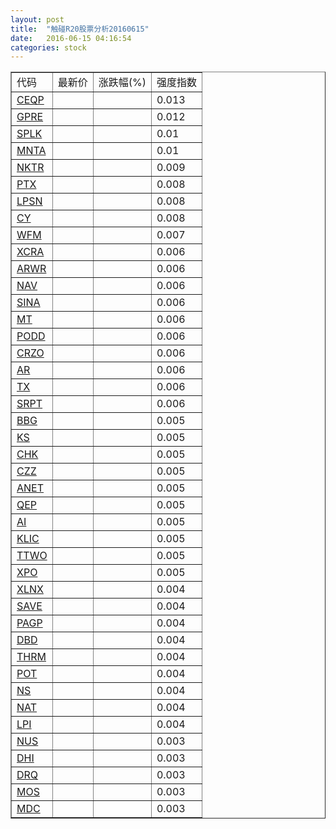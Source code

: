 ```yaml
---
layout: post
title:  "触碰R20股票分析20160615"
date:   2016-06-15 04:16:54
categories: stock
---
```

<script type="text/javascript">
var stockList = []
stockList.push('gb_ceqp');
stockList.push('gb_gpre');
stockList.push('gb_splk');
stockList.push('gb_mnta');
stockList.push('gb_nktr');
stockList.push('gb_ptx');
stockList.push('gb_lpsn');
stockList.push('gb_cy');
stockList.push('gb_wfm');
stockList.push('gb_xcra');
stockList.push('gb_arwr');
stockList.push('gb_nav');
stockList.push('gb_sina');
stockList.push('gb_mt');
stockList.push('gb_podd');
stockList.push('gb_crzo');
stockList.push('gb_ar');
stockList.push('gb_tx');
stockList.push('gb_srpt');
stockList.push('gb_bbg');
stockList.push('gb_ks');
stockList.push('gb_chk');
stockList.push('gb_czz');
stockList.push('gb_anet');
stockList.push('gb_qep');
stockList.push('gb_ai');
stockList.push('gb_klic');
stockList.push('gb_ttwo');
stockList.push('gb_xpo');
stockList.push('gb_xlnx');
stockList.push('gb_save');
stockList.push('gb_pagp');
stockList.push('gb_dbd');
stockList.push('gb_thrm');
stockList.push('gb_pot');
stockList.push('gb_ns');
stockList.push('gb_nat');
stockList.push('gb_lpi');
stockList.push('gb_nus');
stockList.push('gb_dhi');
stockList.push('gb_drq');
stockList.push('gb_mos');
stockList.push('gb_mdc');
</script>

<table border="1">
 <tr>
 <td>代码</td>
  <td>最新价</td>
  <td>涨跌幅(%)</td>
 <td>强度指数</td>
</tr>
  <tr id="ceqp"><td><a href="http://stock.finance.sina.com.cn/usstock/quotes/CEQP.html" target="_blank">CEQP</a></td><td></td><td></td><td>0.013</td></tr>
  <tr id="gpre"><td><a href="http://stock.finance.sina.com.cn/usstock/quotes/GPRE.html" target="_blank">GPRE</a></td><td></td><td></td><td>0.012</td></tr>
  <tr id="splk"><td><a href="http://stock.finance.sina.com.cn/usstock/quotes/SPLK.html" target="_blank">SPLK</a></td><td></td><td></td><td>0.01</td></tr>
  <tr id="mnta"><td><a href="http://stock.finance.sina.com.cn/usstock/quotes/MNTA.html" target="_blank">MNTA</a></td><td></td><td></td><td>0.01</td></tr>
  <tr id="nktr"><td><a href="http://stock.finance.sina.com.cn/usstock/quotes/NKTR.html" target="_blank">NKTR</a></td><td></td><td></td><td>0.009</td></tr>
  <tr id="ptx"><td><a href="http://stock.finance.sina.com.cn/usstock/quotes/PTX.html" target="_blank">PTX</a></td><td></td><td></td><td>0.008</td></tr>
  <tr id="lpsn"><td><a href="http://stock.finance.sina.com.cn/usstock/quotes/LPSN.html" target="_blank">LPSN</a></td><td></td><td></td><td>0.008</td></tr>
  <tr id="cy"><td><a href="http://stock.finance.sina.com.cn/usstock/quotes/CY.html" target="_blank">CY</a></td><td></td><td></td><td>0.008</td></tr>
  <tr id="wfm"><td><a href="http://stock.finance.sina.com.cn/usstock/quotes/WFM.html" target="_blank">WFM</a></td><td></td><td></td><td>0.007</td></tr>
  <tr id="xcra"><td><a href="http://stock.finance.sina.com.cn/usstock/quotes/XCRA.html" target="_blank">XCRA</a></td><td></td><td></td><td>0.006</td></tr>
  <tr id="arwr"><td><a href="http://stock.finance.sina.com.cn/usstock/quotes/ARWR.html" target="_blank">ARWR</a></td><td></td><td></td><td>0.006</td></tr>
  <tr id="nav"><td><a href="http://stock.finance.sina.com.cn/usstock/quotes/NAV.html" target="_blank">NAV</a></td><td></td><td></td><td>0.006</td></tr>
  <tr id="sina"><td><a href="http://stock.finance.sina.com.cn/usstock/quotes/SINA.html" target="_blank">SINA</a></td><td></td><td></td><td>0.006</td></tr>
  <tr id="mt"><td><a href="http://stock.finance.sina.com.cn/usstock/quotes/MT.html" target="_blank">MT</a></td><td></td><td></td><td>0.006</td></tr>
  <tr id="podd"><td><a href="http://stock.finance.sina.com.cn/usstock/quotes/PODD.html" target="_blank">PODD</a></td><td></td><td></td><td>0.006</td></tr>
  <tr id="crzo"><td><a href="http://stock.finance.sina.com.cn/usstock/quotes/CRZO.html" target="_blank">CRZO</a></td><td></td><td></td><td>0.006</td></tr>
  <tr id="ar"><td><a href="http://stock.finance.sina.com.cn/usstock/quotes/AR.html" target="_blank">AR</a></td><td></td><td></td><td>0.006</td></tr>
  <tr id="tx"><td><a href="http://stock.finance.sina.com.cn/usstock/quotes/TX.html" target="_blank">TX</a></td><td></td><td></td><td>0.006</td></tr>
  <tr id="srpt"><td><a href="http://stock.finance.sina.com.cn/usstock/quotes/SRPT.html" target="_blank">SRPT</a></td><td></td><td></td><td>0.006</td></tr>
  <tr id="bbg"><td><a href="http://stock.finance.sina.com.cn/usstock/quotes/BBG.html" target="_blank">BBG</a></td><td></td><td></td><td>0.005</td></tr>
  <tr id="ks"><td><a href="http://stock.finance.sina.com.cn/usstock/quotes/KS.html" target="_blank">KS</a></td><td></td><td></td><td>0.005</td></tr>
  <tr id="chk"><td><a href="http://stock.finance.sina.com.cn/usstock/quotes/CHK.html" target="_blank">CHK</a></td><td></td><td></td><td>0.005</td></tr>
  <tr id="czz"><td><a href="http://stock.finance.sina.com.cn/usstock/quotes/CZZ.html" target="_blank">CZZ</a></td><td></td><td></td><td>0.005</td></tr>
  <tr id="anet"><td><a href="http://stock.finance.sina.com.cn/usstock/quotes/ANET.html" target="_blank">ANET</a></td><td></td><td></td><td>0.005</td></tr>
  <tr id="qep"><td><a href="http://stock.finance.sina.com.cn/usstock/quotes/QEP.html" target="_blank">QEP</a></td><td></td><td></td><td>0.005</td></tr>
  <tr id="ai"><td><a href="http://stock.finance.sina.com.cn/usstock/quotes/AI.html" target="_blank">AI</a></td><td></td><td></td><td>0.005</td></tr>
  <tr id="klic"><td><a href="http://stock.finance.sina.com.cn/usstock/quotes/KLIC.html" target="_blank">KLIC</a></td><td></td><td></td><td>0.005</td></tr>
  <tr id="ttwo"><td><a href="http://stock.finance.sina.com.cn/usstock/quotes/TTWO.html" target="_blank">TTWO</a></td><td></td><td></td><td>0.005</td></tr>
  <tr id="xpo"><td><a href="http://stock.finance.sina.com.cn/usstock/quotes/XPO.html" target="_blank">XPO</a></td><td></td><td></td><td>0.005</td></tr>
  <tr id="xlnx"><td><a href="http://stock.finance.sina.com.cn/usstock/quotes/XLNX.html" target="_blank">XLNX</a></td><td></td><td></td><td>0.004</td></tr>
  <tr id="save"><td><a href="http://stock.finance.sina.com.cn/usstock/quotes/SAVE.html" target="_blank">SAVE</a></td><td></td><td></td><td>0.004</td></tr>
  <tr id="pagp"><td><a href="http://stock.finance.sina.com.cn/usstock/quotes/PAGP.html" target="_blank">PAGP</a></td><td></td><td></td><td>0.004</td></tr>
  <tr id="dbd"><td><a href="http://stock.finance.sina.com.cn/usstock/quotes/DBD.html" target="_blank">DBD</a></td><td></td><td></td><td>0.004</td></tr>
  <tr id="thrm"><td><a href="http://stock.finance.sina.com.cn/usstock/quotes/THRM.html" target="_blank">THRM</a></td><td></td><td></td><td>0.004</td></tr>
  <tr id="pot"><td><a href="http://stock.finance.sina.com.cn/usstock/quotes/POT.html" target="_blank">POT</a></td><td></td><td></td><td>0.004</td></tr>
  <tr id="ns"><td><a href="http://stock.finance.sina.com.cn/usstock/quotes/NS.html" target="_blank">NS</a></td><td></td><td></td><td>0.004</td></tr>
  <tr id="nat"><td><a href="http://stock.finance.sina.com.cn/usstock/quotes/NAT.html" target="_blank">NAT</a></td><td></td><td></td><td>0.004</td></tr>
  <tr id="lpi"><td><a href="http://stock.finance.sina.com.cn/usstock/quotes/LPI.html" target="_blank">LPI</a></td><td></td><td></td><td>0.004</td></tr>
  <tr id="nus"><td><a href="http://stock.finance.sina.com.cn/usstock/quotes/NUS.html" target="_blank">NUS</a></td><td></td><td></td><td>0.003</td></tr>
  <tr id="dhi"><td><a href="http://stock.finance.sina.com.cn/usstock/quotes/DHI.html" target="_blank">DHI</a></td><td></td><td></td><td>0.003</td></tr>
  <tr id="drq"><td><a href="http://stock.finance.sina.com.cn/usstock/quotes/DRQ.html" target="_blank">DRQ</a></td><td></td><td></td><td>0.003</td></tr>
  <tr id="mos"><td><a href="http://stock.finance.sina.com.cn/usstock/quotes/MOS.html" target="_blank">MOS</a></td><td></td><td></td><td>0.003</td></tr>
  <tr id="mdc"><td><a href="http://stock.finance.sina.com.cn/usstock/quotes/MDC.html" target="_blank">MDC</a></td><td></td><td></td><td>0.003</td></tr>
</table>
